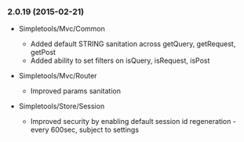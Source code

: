 ### 2.0.19 (2015-02-21)

  * Simpletools/Mvc/Common
    * Added default STRING sanitation across getQuery, getRequest, getPost
    * Added ability to set filters on isQuery, isRequest, isPost

  * Simpletools/Mvc/Router
    * Improved params sanitation

  * Simpletools/Store/Session
    * Improved security by enabling default session id regeneration - every 600sec, subject to settings
